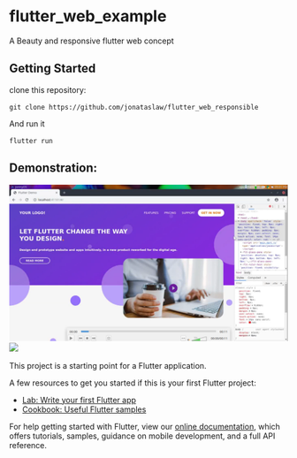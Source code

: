 # flutter_web_example

A Beauty and responsive flutter web concept

## Getting Started
clone this repository:
```
git clone https://github.com/jonataslaw/flutter_web_responsible
```
And run it
```
flutter run
```
## Demonstration:

![](flutter_web.png)
![](flutter_web.gif)


This project is a starting point for a Flutter application.

A few resources to get you started if this is your first Flutter project:

- [Lab: Write your first Flutter app](https://flutter.dev/docs/get-started/codelab)
- [Cookbook: Useful Flutter samples](https://flutter.dev/docs/cookbook)

For help getting started with Flutter, view our
[online documentation](https://flutter.dev/docs), which offers tutorials,
samples, guidance on mobile development, and a full API reference.
